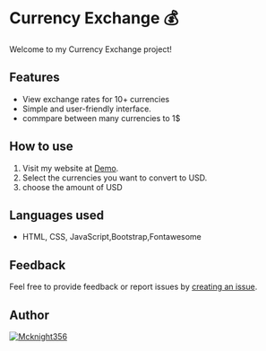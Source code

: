 # Currency Exchange 💰

Welcome to my Currency Exchange project!

## Features
- View exchange rates for 10+ currencies 
- Simple and user-friendly interface.
- commpare between many currencies to 1$

## How to use
1. Visit my website at [Demo](https://mcknight356.github.io/Currency-Exchange/).
2. Select the currencies you want to convert to USD.
3. choose the amount of USD

## Languages used
- HTML, CSS, JavaScript,Bootstrap,Fontawesome

## Feedback
Feel free to provide feedback or report issues by [creating an issue](https://github.com/Mcknight356/Currency-Exchange).

## Author
[![Mcknight356](https://avatars.githubusercontent.com/u/120532227?v=4)](https://github.com/Mcknight356)
